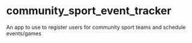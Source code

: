 # community_sport_event_tracker

An app to use to register users for community sport teams and schedule events/games
